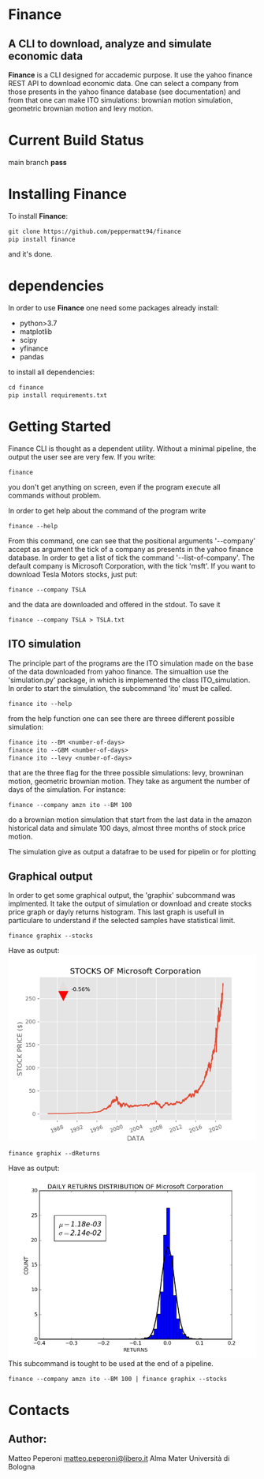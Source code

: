 # Finance
## A CLI to download, analyze and simulate economic data

**Finance** is a CLI designed for accademic purpose.
 It use the yahoo finance REST API to download economic data.
One can select a company from those presents in the yahoo finance database 
(see documentation) and from that one can make ITO simulations:
brownian motion simulation, geometric brownian motion and 
levy motion.

# Current Build Status
main branch **pass**

# Installing Finance

To install **Finance**:
```
git clone https://github.com/peppermatt94/finance
pip install finance
```
and it's done.

# dependencies

In order to use **Finance** one need some packages already 
install:

* python>3.7
* matplotlib
* scipy
* yfinance
* pandas

to install all dependencies:
```
cd finance
pip install requirements.txt
```
# Getting Started

Finance CLI is thought as a dependent utility. Without a minimal
pipeline, the output the user see are very few. 
If you write:
```
finance
```
you don't get anything on screen, even if the program execute all
commands without problem.

In order to get help about the command of the program write
```
finance --help
```

From this command, one can see that the positional arguments '--company'
accept as argument the tick of a company as presents in the yahoo finance
database. In order to get a list of tick the command '--list-of-company'.
The default company is Microsoft Corporation, with the tick 'msft'. If 
you want to download Tesla Motors stocks, just put:
```
finance --company TSLA
```
and the data are downloaded and offered in the stdout. 
To save it 
```
finance --company TSLA > TSLA.txt
```

## ITO simulation

The principle part of the programs are the ITO simulation made 
on the base of the data downloaded from yahoo finance. The simualtion
use the 'simulation.py' package, in which is implemented the
class ITO_simulation. 
In order to start the simulation, the subcommand 'ito' must be called.
```
finance ito --help
```
from the help function one can see there are threee different possible 
simulation:
```
finance ito --BM <number-of-days>
finance ito --GBM <number-of-days>
finance ito --levy <number-of-days>
```
that are the three flag for the three possible simulations: levy, 
browninan motion, geometric brownian motion. They take as argument
the number of days of the simulation. For instance:
```
finance --company amzn ito --BM 100
```
do a brownian motion simulation that start from the last data 
in the amazon historical data and simulate 100 days, almost three
months of stock price motion. 

The simulation give as output a datafrae to be used for pipelin or
for plotting

## Graphical output

In order to get some graphical output, the 'graphix' subcommand
was implmented. It take the output of simulation or download and
create stocks price graph or dayly returns histogram. This last
graph is usefull in particulare to understand if the selected
samples have statistical limit. 
```
finance graphix --stocks
```
Have as output:
![alt text](https://github.com/peppermatt94/finance/blob/main/img/stocks.png)
```
finance graphix --dReturns
```
Have as output:
![alt text](https://github.com/peppermatt94/finance/blob/main/img/dReturns.png)
This subcommand is tought to be used at the end of a pipeline.
```
finance --company amzn ito --BM 100 | finance graphix --stocks
```
# Contacts

## Author: 
Matteo Peperoni
matteo.peperoni@libero.it
Alma Mater Università di Bologna
